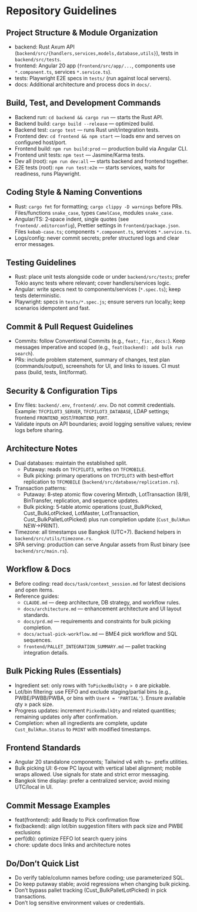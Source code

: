 # Repository Guidelines

## Project Structure & Module Organization
- backend: Rust Axum API (`backend/src/{handlers,services,models,database,utils}`), tests in `backend/src/tests`.
- frontend: Angular 20 app (`frontend/src/app/...`, components use `*.component.ts`, services `*.service.ts`).
- tests: Playwright E2E specs in `tests/` (run against local servers).
- docs: Additional architecture and process docs in `docs/`.

## Build, Test, and Development Commands
- Backend run: `cd backend && cargo run` — starts the Rust API.
- Backend build: `cargo build --release` — optimized build.
- Backend test: `cargo test` — runs Rust unit/integration tests.
- Frontend dev: `cd frontend && npm start` — loads env and serves on configured host/port.
- Frontend build: `npm run build:prod` — production build via Angular CLI.
- Frontend unit tests: `npm test` — Jasmine/Karma tests.
- Dev all (root): `npm run dev:all` — starts backend and frontend together.
- E2E tests (root): `npm run test:e2e` — starts services, waits for readiness, runs Playwright.

## Coding Style & Naming Conventions
- Rust: `cargo fmt` for formatting; `cargo clippy -D warnings` before PRs. Files/functions `snake_case`, types `CamelCase`, modules `snake_case`.
- Angular/TS: 2‑space indent, single quotes (see `frontend/.editorconfig`), Prettier settings in `frontend/package.json`. Files `kebab-case.ts`; components `*.component.ts`, services `*.service.ts`.
- Logs/config: never commit secrets; prefer structured logs and clear error messages.

## Testing Guidelines
- Rust: place unit tests alongside code or under `backend/src/tests`; prefer Tokio async tests where relevant; cover handlers/services logic.
- Angular: write specs next to components/services (`*.spec.ts`); keep tests deterministic.
- Playwright: specs in `tests/*.spec.js`; ensure servers run locally; keep scenarios idempotent and fast.

## Commit & Pull Request Guidelines
- Commits: follow Conventional Commits (e.g., `feat:`, `fix:`, `docs:`). Keep messages imperative and scoped (e.g., `feat(backend): add bulk run search`).
- PRs: include problem statement, summary of changes, test plan (commands/output), screenshots for UI, and links to issues. CI must pass (build, tests, lint/format).

## Security & Configuration Tips
- Env files: `backend/.env`, `frontend/.env`. Do not commit credentials. Example: `TFCPILOT3_SERVER`, `TFCPILOT3_DATABASE`, LDAP settings; frontend `FRONTEND_HOST`/`FRONTEND_PORT`.
- Validate inputs on API boundaries; avoid logging sensitive values; review logs before sharing.

## Architecture Notes
- Dual databases: maintain the established split.
  - Putaway: reads on `TFCPILOT3`, writes on `TFCMOBILE`.
  - Bulk picking: primary operations on `TFCPILOT3` with best‑effort replication to `TFCMOBILE` (`backend/src/database/replication.rs`).
- Transaction patterns:
  - Putaway: 8‑step atomic flow covering Mintxdh, LotTransaction (8/9), BinTransfer, replication, and sequence updates.
  - Bulk picking: 5‑table atomic operations (cust_BulkPicked, Cust_BulkLotPicked, LotMaster, LotTransaction, Cust_BulkPalletLotPicked) plus run completion update (`Cust_BulkRun` NEW→PRINT).
- Timezone: all timestamps use Bangkok (UTC+7). Backend helpers in `backend/src/utils/timezone.rs`.
- SPA serving: production can serve Angular assets from Rust binary (see `backend/src/main.rs`).

## Workflow & Docs
- Before coding: read `docs/task/context_session.md` for latest decisions and open items.
- Reference guides:
  - `CLAUDE.md` — deep architecture, DB strategy, and workflow rules.
  - `docs/architecture.md` — enhancement architecture and UI layout standards.
  - `docs/prd.md` — requirements and constraints for bulk picking completion.
  - `docs/actual-pick-workflow.md` — BME4 pick workflow and SQL sequences.
  - `frontend/PALLET_INTEGRATION_SUMMARY.md` — pallet tracking integration details.

## Bulk Picking Rules (Essentials)
- Ingredient set: only rows with `ToPickedBulkQty > 0` are pickable.
- Lot/bin filtering: use FEFO and exclude staging/partial bins (e.g., PWBE/PWBB/PWBA, or bins with `User4 = 'PARTIAL'`). Ensure available qty ≥ pack size.
- Progress updates: increment `PickedBulkQty` and related quantities; remaining updates only after confirmation.
- Completion: when all ingredients are complete, update `Cust_BulkRun.Status` to `PRINT` with modified timestamps.

## Frontend Standards
- Angular 20 standalone components; Tailwind v4 with `tw-` prefix utilities.
- Bulk picking UI: 6‑row PC layout with vertical label alignment; mobile wraps allowed. Use signals for state and strict error messaging.
- Bangkok time display: prefer a centralized service; avoid mixing UTC/local in UI.

## Commit Message Examples
- feat(frontend): add Ready to Pick confirmation flow
- fix(backend): align lot/bin suggestion filters with pack size and PWBE exclusions
- perf(db): optimize FEFO lot search query joins
- chore: update docs links and architecture notes

## Do/Don’t Quick List
- Do verify table/column names before coding; use parameterized SQL.
- Do keep putaway stable; avoid regressions when changing bulk picking.
- Don’t bypass pallet tracking (Cust_BulkPalletLotPicked) in pick transactions.
- Don’t log sensitive environment values or credentials.
